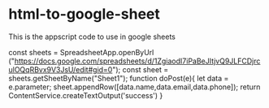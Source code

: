 # html-to-google-sheet


This is the appscript code to use in google sheets

const sheets = SpreadsheetApp.openByUrl
("https://docs.google.com/spreadsheets/d/1ZgiaodI7iPaBeJItjvQ9JLFCDjrculOQqRBvx9V3JsU/edit#gid=0");
const sheet = sheets.getSheetByName("Sheet1");
function doPost(e){
  let data = e.parameter;
  sheet.appendRow([data.name,data.email,data.phone]);
  return ContentService.createTextOutput('success')
}
